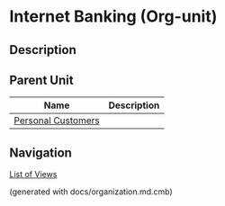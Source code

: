 # Internet Banking (Org-unit)
## Description



## Parent Unit
| Name | Description |
|---|---|
| [Personal Customers](../../../mybank/organization/personal-customers.md) |  |


## Navigation
[List of Views](../../../views.md)

(generated with docs/organization.md.cmb)

